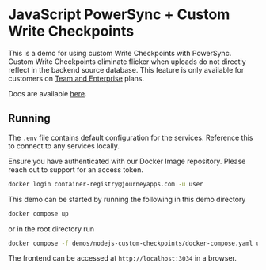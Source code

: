 # JavaScript PowerSync + Custom Write Checkpoints

This is a demo for using custom Write Checkpoints with PowerSync. Custom Write Checkpoints eliminate flicker when uploads do not directly reflect in the backend source database. This feature is only available for customers on [Team and Enterprise](https://www.powersync.com/pricing) plans.

Docs are available [here](https://docs.powersync.com/usage/use-case-examples/custom-write-checkpoints).

## Running

The `.env` file contains default configuration for the services. Reference this to connect to any services locally.

Ensure you have authenticated with our Docker Image repository. Please reach out to support for an access token.

```bash
docker login container-registry@journeyapps.com -u user
```

This demo can be started by running the following in this demo directory

```bash
docker compose up
```

or in the root directory run

```bash
docker compose -f demos/nodejs-custom-checkpoints/docker-compose.yaml up
```

The frontend can be accessed at `http://localhost:3034` in a browser.
